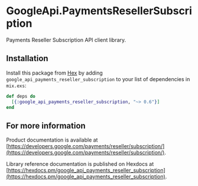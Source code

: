 # GoogleApi.PaymentsResellerSubscription

Payments Reseller Subscription API client library.



## Installation

Install this package from [Hex](https://hex.pm) by adding
`google_api_payments_reseller_subscription` to your list of dependencies in `mix.exs`:

```elixir
def deps do
  [{:google_api_payments_reseller_subscription, "~> 0.6"}]
end
```

## For more information

Product documentation is available at [https://developers.google.com/payments/reseller/subscription/](https://developers.google.com/payments/reseller/subscription/).

Library reference documentation is published on Hexdocs at
[https://hexdocs.pm/google_api_payments_reseller_subscription](https://hexdocs.pm/google_api_payments_reseller_subscription).
